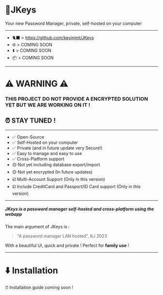 # 🔑JKeys
Your new Password Manager, private, self-hosted on your computer
___

- 🐈‍⬛ > https://github.com/kevinjmt/JKeys
- 🌐 > COMING SOON
- ⬇️ > COMING SOON
- 📦 > COMING SOON
___

# ⚠️ WARNING ⚠️
### THIS PROJECT DO NOT PROVIDE A ENCRYPTED SOLUTION YET BUT WE ARE WORKING ON IT ! 
## ⏰ STAY TUNED !
___

- ✅ Open-Source
- ✅ Self-Hosted on your computer
- ✅ Private (and in future update very Secure!)
- ✅ Easy to manage and easy to use
- ✅ Cross-Platform support
- 🟡 Not yet including database export/import 
- 🟡 Not yet encrypted (In future updates)
- ☑️ Multi-Account Support (Only in this version)
- ☑️ Include CreditCard and Passport/ID Card support (Only in this version)

___

##### JKeys is a password manager self-hosted and cross-platform using the webapp

The main argument of JKeys is :
> "A password manager LAN hosted", KJ 2023

With a beautiful UI, quick and private ! Perfect for **family use** !

___

# ⬇️ Installation

⏰ Installation guide coming soon !